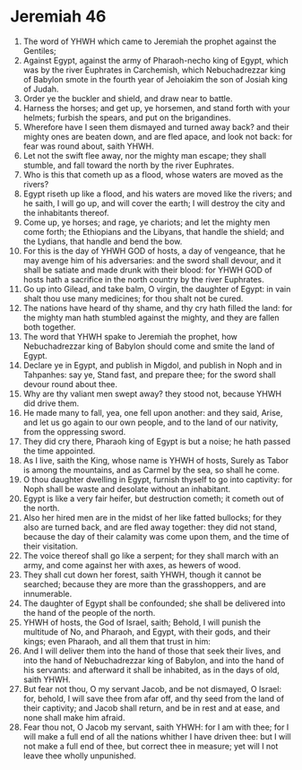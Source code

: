 ﻿# Jeremiah 46
1. The word of YHWH which came to Jeremiah the prophet against the Gentiles; 
2. Against Egypt, against the army of Pharaoh-necho king of Egypt, which was by the river Euphrates in Carchemish, which Nebuchadrezzar king of Babylon smote in the fourth year of Jehoiakim the son of Josiah king of Judah. 
3. Order ye the buckler and shield, and draw near to battle. 
4. Harness the horses; and get up, ye horsemen, and stand forth with your helmets; furbish the spears, and put on the brigandines. 
5. Wherefore have I seen them dismayed and turned away back? and their mighty ones are beaten down, and are fled apace, and look not back: for fear was round about, saith YHWH. 
6. Let not the swift flee away, nor the mighty man escape; they shall stumble, and fall toward the north by the river Euphrates. 
7. Who is this that cometh up as a flood, whose waters are moved as the rivers? 
8. Egypt riseth up like a flood, and his waters are moved like the rivers; and he saith, I will go up, and will cover the earth; I will destroy the city and the inhabitants thereof. 
9. Come up, ye horses; and rage, ye chariots; and let the mighty men come forth; the Ethiopians and the Libyans, that handle the shield; and the Lydians, that handle and bend the bow. 
10. For this is the day of YHWH GOD of hosts, a day of vengeance, that he may avenge him of his adversaries: and the sword shall devour, and it shall be satiate and made drunk with their blood: for YHWH GOD of hosts hath a sacrifice in the north country by the river Euphrates. 
11. Go up into Gilead, and take balm, O virgin, the daughter of Egypt: in vain shalt thou use many medicines; for thou shalt not be cured. 
12. The nations have heard of thy shame, and thy cry hath filled the land: for the mighty man hath stumbled against the mighty, and they are fallen both together. 
13.  The word that YHWH spake to Jeremiah the prophet, how Nebuchadrezzar king of Babylon should come and smite the land of Egypt. 
14. Declare ye in Egypt, and publish in Migdol, and publish in Noph and in Tahpanhes: say ye, Stand fast, and prepare thee; for the sword shall devour round about thee. 
15. Why are thy valiant men swept away? they stood not, because YHWH did drive them. 
16. He made many to fall, yea, one fell upon another: and they said, Arise, and let us go again to our own people, and to the land of our nativity, from the oppressing sword. 
17. They did cry there, Pharaoh king of Egypt is but a noise; he hath passed the time appointed. 
18. As I live, saith the King, whose name is YHWH of hosts, Surely as Tabor is among the mountains, and as Carmel by the sea, so shall he come. 
19. O thou daughter dwelling in Egypt, furnish thyself to go into captivity: for Noph shall be waste and desolate without an inhabitant. 
20. Egypt is like a very fair heifer, but destruction cometh; it cometh out of the north. 
21. Also her hired men are in the midst of her like fatted bullocks; for they also are turned back, and are fled away together: they did not stand, because the day of their calamity was come upon them, and the time of their visitation. 
22. The voice thereof shall go like a serpent; for they shall march with an army, and come against her with axes, as hewers of wood. 
23. They shall cut down her forest, saith YHWH, though it cannot be searched; because they are more than the grasshoppers, and are innumerable. 
24. The daughter of Egypt shall be confounded; she shall be delivered into the hand of the people of the north. 
25. YHWH of hosts, the God of Israel, saith; Behold, I will punish the multitude of No, and Pharaoh, and Egypt, with their gods, and their kings; even Pharaoh, and all them that trust in him: 
26. And I will deliver them into the hand of those that seek their lives, and into the hand of Nebuchadrezzar king of Babylon, and into the hand of his servants: and afterward it shall be inhabited, as in the days of old, saith YHWH. 
27.  But fear not thou, O my servant Jacob, and be not dismayed, O Israel: for, behold, I will save thee from afar off, and thy seed from the land of their captivity; and Jacob shall return, and be in rest and at ease, and none shall make him afraid. 
28. Fear thou not, O Jacob my servant, saith YHWH: for I am with thee; for I will make a full end of all the nations whither I have driven thee: but I will not make a full end of thee, but correct thee in measure; yet will I not leave thee wholly unpunished. 
